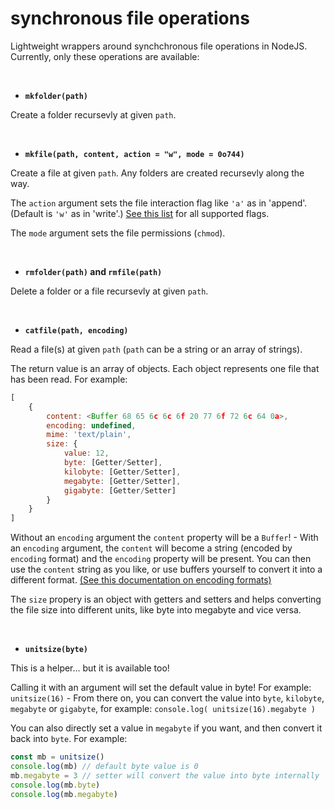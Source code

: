 # synchronous file operations

Lightweight wrappers around synchchronous file operations in NodeJS. Currently, only these operations are available:


<br>

- **`mkfolder(path)`**

Create a folder recursevly at given `path`.


<br>

- **`mkfile(path, content, action = "w", mode = 0o744)`**

Create a file at given `path`. Any folders are created recursevly along the way.

The `action` argument sets the file interaction flag like `'a'` as in 'append'. (Default is `'w'` as in 'write'.) [See this list](https://nodejs.org/api/fs.html#file-system-flags) for all supported flags.

The `mode` argument sets the file permissions (`chmod`).


<br>

- **`rmfolder(path)` and `rmfile(path)`**

Delete a folder or a file recursevly at given `path`.


<br>

- **`catfile(path, encoding)`**

Read a file(s) at given `path` (`path` can be a string or an array of strings).

The return value is an array of objects. Each object represents one file that has been read. For example:

```js
[
    {
        content: <Buffer 68 65 6c 6c 6f 20 77 6f 72 6c 64 0a>,
        encoding: undefined,
        mime: 'text/plain',
        size: {
            value: 12,
            byte: [Getter/Setter],
            kilobyte: [Getter/Setter],
            megabyte: [Getter/Setter],
            gigabyte: [Getter/Setter]
        }
    }
]
```

Without an `encoding` argument the `content` property will be a `Buffer`! - With an `encoding` argument, the `content` will become a string (encoded by `encoding` format) and the `encoding` property will be present. You can then use the `content` string as you like, or use buffers yourself to convert it into a different format. [(See this documentation on encoding formats)](https://nodejs.org/docs/latest/api/buffer.html#buffers-and-character-encodings)

The `size` propery is an object with getters and setters and helps converting the file size into different units, like byte into megabyte and vice versa.


<br>

- **`unitsize(byte)`**

This is a helper... but it is available too!

Calling it with an argument will set the default value in byte! For example: `unitsize(16)` - From there on, you can convert the value into `byte`, `kilobyte`, `megabyte` or `gigabyte`, for example: `console.log( unitsize(16).megabyte )`

You can also directly set a value in `megabyte` if you want, and then convert it back into `byte`. For example:

```js
const mb = unitsize()
console.log(mb) // default byte value is 0
mb.megabyte = 3 // setter will convert the value into byte internally
console.log(mb.byte)
console.log(mb.megabyte)
```
